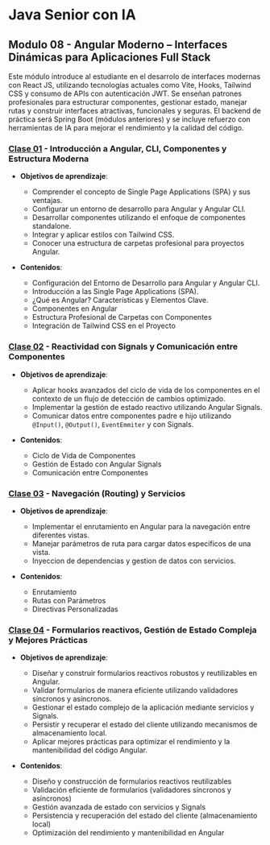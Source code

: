 # Java Senior con IA

## Modulo 08 - Angular Moderno – Interfaces Dinámicas para Aplicaciones Full Stack

Este módulo introduce al estudiante en el desarrolo de interfaces modernas con  React JS, utilizando tecnologías actuales como Vite, Hooks, Tailwind CSS y consumo de APIs con autenticación JWT. Se enseñan patrones profesionales para estructurar componentes, gestionar estado, manejar rutas y construir interfaces atractivas, funcionales y seguras. El backend de práctica será Spring Boot (módulos anteriores) y se incluye refuerzo con herramientas de IA para mejorar el rendimiento y la
 calidad del código.

### [Clase 01](1) - Introducción a Angular, CLI, Componentes y Estructura Moderna

- **Objetivos de aprendizaje**:
  - Comprender el concepto de Single Page Applications (SPA) y sus ventajas.
  - Configurar un entorno de desarrollo para Angular y Angular CLI.
  - Desarrollar componentes utilizando el enfoque de componentes standalone.
  - Integrar y aplicar estilos con Tailwind CSS.
  - Conocer una estructura de carpetas profesional para proyectos Angular.

- **Contenidos**:
  - Configuración del Entorno de Desarrollo para Angular y Angular CLI.
  - Introducción a las Single Page Applications (SPA).
  - ¿Qué es Angular? Características y Elementos Clave.
  - Componentes en Angular
  - Estructura Profesional de Carpetas con Componentes
  - Integración de Tailwind CSS en el Proyecto

### [Clase 02](2) - Reactividad con Signals y Comunicación entre Componentes

- **Objetivos de aprendizaje**:
  - Aplicar hooks avanzados del ciclo de vida de los componentes en el contexto de un flujo de detección de cambios optimizado.
  - Implementar la gestión de estado reactivo utilizando Angular Signals.
  - Comunicar datos entre componentes padre e hijo utilizando `@Input()`, `@Output()`, `EventEmmiter` y con Signals.

- **Contenidos**:
  - Ciclo de Vida de Componentes
  - Gestión de Estado con Angular Signals
  - Comunicación entre Componentes

### [Clase 03](3) - Navegación (Routing) y Servicios

- **Objetivos de aprendizaje**:
  - Implementar el enrutamiento en Angular para la navegación entre diferentes vistas.
  - Manejar parámetros de ruta para cargar datos específicos de una vista.
  - Inyeccion de dependencias y gestion de datos con servicios.

- **Contenidos**:
  - Enrutamiento
  - Rutas con Parámetros
  - Directivas Personalizadas

### [Clase 04](4) - Formularios reactivos, Gestión de Estado Compleja y Mejores Prácticas

- **Objetivos de aprendizaje**:
  - Diseñar y construir formularios reactivos robustos y reutilizables en Angular.
  - Validar formularios de manera eficiente utilizando validadores síncronos y asíncronos.
  - Gestionar el estado complejo de la aplicación mediante servicios y Signals.
  - Persistir y recuperar el estado del cliente utilizando mecanismos de almacenamiento local.
  - Aplicar mejores prácticas para optimizar el rendimiento y la mantenibilidad del código Angular.

- **Contenidos**:
  - Diseño y construcción de formularios reactivos reutilizables
  - Validación eficiente de formularios (validadores síncronos y asíncronos)
  - Gestión avanzada de estado con servicios y Signals
  - Persistencia y recuperación del estado del cliente (almacenamiento local)
  - Optimización del rendimiento y mantenibilidad en Angular
